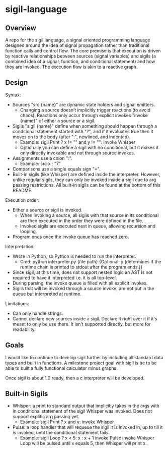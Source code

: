 # sigil-language
## Overview
A repo for the sigil language, a signal oriented programming language designed around the idea of signal propagation rather than traditional function calls and control flow. The core premise is that execution is driven by reactive relationships between sources (signal variables) and sigils (a combined idea of a signal, function, and conditional statement) and how they are invoked. The execution flow is akin to a reactive graph. 

## Design
Syntax:
- Sources "src {name}" are dynamic state holders and signal emitters.
    - Changing a source doesn’t implicitly trigger reactions (to avoid chaos). Reactions only occur through explicit invokes "invoke {name}" of either a source or a sigil.
- Sigils "sigil {name}" define when something should happen through a conditional statement started with "?", and if it evaluates true then it moves on to the body (after ":", newlined, and indented).
    - Example: sigil Print ? x != "" and y != "":
                     invoke Whisper
    - Optionally you can define a sigil with no conditional, but it makes it only directly invokable and not through source invokes.
- Assignments use a colon ":".
    - Example: src x : "7"
- Comparisons use a single equals sign "=".
- Built-in sigils (like Whisper) are defined inside the interpreter. However, unlike regular sigils, they can only be invoked inside a sigil due to arg passing restrictions. All built-in sigils can be found at the bottom of this README.

Execution order:
- Either a source or sigil is invoked.
  - When invoking a source, all sigils with that source in its conditional are then executed in the order they were defined in the file.
  - Invoked sigils are executed next in queue, allowing recursion and looping.
- Program ends once the invoke queue has reached zero.

Interpretation:
- Wrote in Python, so Python is needed to run the interpreter.
    - Cmd: python interpreter.py {file path} {Optional: y (determines if the runtime chain is printed to stdout after the program ends.)}
- Since sigil, at this time, does not support nested logic an AST is not required to have it interpreted i.e. it is all top-level.
- During parsing, the invoke queue is filled with all explicit invokes.
- Sigils that will be invoked through a source invoke, are not put in the queue but interpreted at runtime.

Limitations:
- Can only handle strings.
- Cannot declare new sources inside a sigil. Declare it right over it if it's meant to only be use there. It isn't supported directly, but more for readability.

## Goals
I would like to continue to develop sigil further by including all standard data types and built in functions. A milestone project goal with sigil is be to be able to built a fully functional calculator minus graphs.

Once sigil is about 1.0 ready, then a c interpreter will be developed.

## Built-in Sigils
- Whisper: a print to standard output that implicitly takes in the args with in conditional statement of the sigil Whisper was invoked. Does not support explitic arg passing yet.
    - Example: sigil Print ? x and y:
                       invoke Whisper
- Pulse: a loop handler that will requeue the sigil it is invoked in, up to till it is invoked, until the conditional statement fails.
    - Example: sigil Loop ? x < 5:
                       x : x + 1
                       invoke Pulse
                       invoke Whisper
      Loop will be pulsed until x equals        5, then Whisper will print x.
